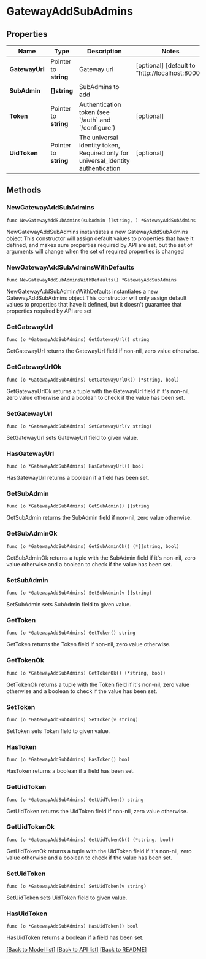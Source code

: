 # GatewayAddSubAdmins

## Properties

Name | Type | Description | Notes
------------ | ------------- | ------------- | -------------
**GatewayUrl** | Pointer to **string** | Gateway url | [optional] [default to "http://localhost:8000"]
**SubAdmin** | **[]string** | SubAdmins to add | 
**Token** | Pointer to **string** | Authentication token (see &#x60;/auth&#x60; and &#x60;/configure&#x60;) | [optional] 
**UidToken** | Pointer to **string** | The universal identity token, Required only for universal_identity authentication | [optional] 

## Methods

### NewGatewayAddSubAdmins

`func NewGatewayAddSubAdmins(subAdmin []string, ) *GatewayAddSubAdmins`

NewGatewayAddSubAdmins instantiates a new GatewayAddSubAdmins object
This constructor will assign default values to properties that have it defined,
and makes sure properties required by API are set, but the set of arguments
will change when the set of required properties is changed

### NewGatewayAddSubAdminsWithDefaults

`func NewGatewayAddSubAdminsWithDefaults() *GatewayAddSubAdmins`

NewGatewayAddSubAdminsWithDefaults instantiates a new GatewayAddSubAdmins object
This constructor will only assign default values to properties that have it defined,
but it doesn't guarantee that properties required by API are set

### GetGatewayUrl

`func (o *GatewayAddSubAdmins) GetGatewayUrl() string`

GetGatewayUrl returns the GatewayUrl field if non-nil, zero value otherwise.

### GetGatewayUrlOk

`func (o *GatewayAddSubAdmins) GetGatewayUrlOk() (*string, bool)`

GetGatewayUrlOk returns a tuple with the GatewayUrl field if it's non-nil, zero value otherwise
and a boolean to check if the value has been set.

### SetGatewayUrl

`func (o *GatewayAddSubAdmins) SetGatewayUrl(v string)`

SetGatewayUrl sets GatewayUrl field to given value.

### HasGatewayUrl

`func (o *GatewayAddSubAdmins) HasGatewayUrl() bool`

HasGatewayUrl returns a boolean if a field has been set.

### GetSubAdmin

`func (o *GatewayAddSubAdmins) GetSubAdmin() []string`

GetSubAdmin returns the SubAdmin field if non-nil, zero value otherwise.

### GetSubAdminOk

`func (o *GatewayAddSubAdmins) GetSubAdminOk() (*[]string, bool)`

GetSubAdminOk returns a tuple with the SubAdmin field if it's non-nil, zero value otherwise
and a boolean to check if the value has been set.

### SetSubAdmin

`func (o *GatewayAddSubAdmins) SetSubAdmin(v []string)`

SetSubAdmin sets SubAdmin field to given value.


### GetToken

`func (o *GatewayAddSubAdmins) GetToken() string`

GetToken returns the Token field if non-nil, zero value otherwise.

### GetTokenOk

`func (o *GatewayAddSubAdmins) GetTokenOk() (*string, bool)`

GetTokenOk returns a tuple with the Token field if it's non-nil, zero value otherwise
and a boolean to check if the value has been set.

### SetToken

`func (o *GatewayAddSubAdmins) SetToken(v string)`

SetToken sets Token field to given value.

### HasToken

`func (o *GatewayAddSubAdmins) HasToken() bool`

HasToken returns a boolean if a field has been set.

### GetUidToken

`func (o *GatewayAddSubAdmins) GetUidToken() string`

GetUidToken returns the UidToken field if non-nil, zero value otherwise.

### GetUidTokenOk

`func (o *GatewayAddSubAdmins) GetUidTokenOk() (*string, bool)`

GetUidTokenOk returns a tuple with the UidToken field if it's non-nil, zero value otherwise
and a boolean to check if the value has been set.

### SetUidToken

`func (o *GatewayAddSubAdmins) SetUidToken(v string)`

SetUidToken sets UidToken field to given value.

### HasUidToken

`func (o *GatewayAddSubAdmins) HasUidToken() bool`

HasUidToken returns a boolean if a field has been set.


[[Back to Model list]](../README.md#documentation-for-models) [[Back to API list]](../README.md#documentation-for-api-endpoints) [[Back to README]](../README.md)


